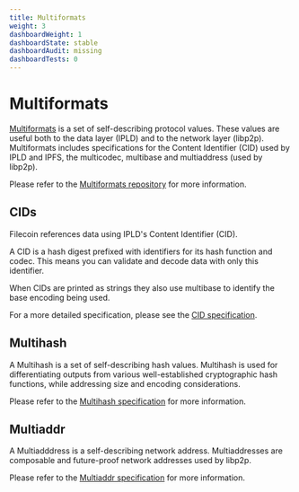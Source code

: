 ```yaml
---
title: Multiformats
weight: 3
dashboardWeight: 1
dashboardState: stable
dashboardAudit: missing
dashboardTests: 0
---
```


# Multiformats

[Multiformats](https://multiformats.io/) is a set of self-describing protocol values. These values are useful both to the data layer (IPLD) and to the network layer (libp2p). Multiformats includes specifications for the Content Identifier (CID) used by IPLD and IPFS, the multicodec, multibase and multiaddress (used by libp2p).

Please refer to the [Multiformats repository](https://github.com/multiformats) for more information.

## CIDs

Filecoin references data using IPLD's Content Identifier (CID).

A CID is a hash digest prefixed with identifiers for its hash function and codec. This means you can validate and decode data with only this identifier.

When CIDs are printed as strings they also use multibase to identify the base encoding being used.

For a more detailed specification, please see the
[CID specification](https://github.com/multiformats/cid).

## Multihash

A Multihash is a set of self-describing hash values. Multihash is used for differentiating outputs from various well-established cryptographic hash functions, while addressing size and encoding considerations.

Please refer to the [Multihash specification](https://github.com/multiformats/multihash) for more information.

## Multiaddr

A Multiadddress is a self-describing network address. Multiaddresses are composable and future-proof network addresses used by libp2p.

Please refer to the [Multiaddr specification](https://github.com/multiformats/multiaddr) for more information.
